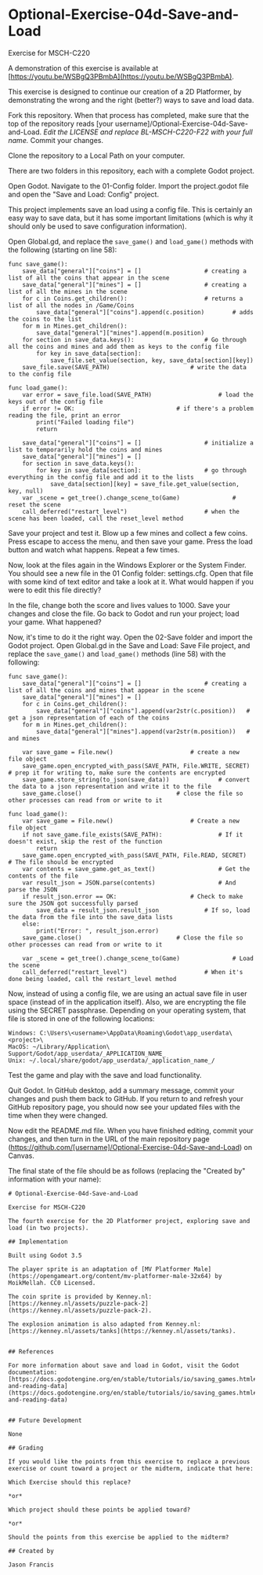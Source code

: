 # Optional-Exercise-04d-Save-and-Load

Exercise for MSCH-C220

A demonstration of this exercise is available at [https://youtu.be/WSBgQ3PBmbA](https://youtu.be/WSBgQ3PBmbA).

This exercise is designed to continue our creation of a 2D Platformer, by demonstrating the wrong and the right (better?) ways to save and load data.

Fork this repository. When that process has completed, make sure that the top of the repository reads [your username]/Optional-Exercise-04d-Save-and-Load. *Edit the LICENSE and replace BL-MSCH-C220-F22 with your full name.* Commit your changes.

Clone the repository to a Local Path on your computer.

There are two folders in this repository, each with a complete Godot project.

Open Godot. Navigate to the 01-Config folder. Import the project.godot file and open the "Save and Load: Config" project.

This project implements save an load using a config file. This is certainly an easy way to save data, but it has some important limitations (which is why it should only be used to save configuration information).

Open Global.gd, and replace the `save_game()` and `load_game()` methods with the following (starting on line 58):
```
func save_game():
	save_data["general"]["coins"] = []					# creating a list of all the coins that appear in the scene
	save_data["general"]["mines"] = []					# creating a list of all the mines in the scene
	for c in Coins.get_children():						# returns a list of all the nodes in /Game/Coins
		save_data["general"]["coins"].append(c.position)		# adds the coins to the list
	for m in Mines.get_children():
		save_data["general"]["mines"].append(m.position)
	for section in save_data.keys():					# Go through all the coins and mines and add them as keys to the config file
		for key in save_data[section]:
			save_file.set_value(section, key, save_data[section][key])
	save_file.save(SAVE_PATH)						# write the data to the config file

func load_game():
	var error = save_file.load(SAVE_PATH)					# load the keys out of the config file
	if error != OK:								# if there's a problem reading the file, print an error
		print("Failed loading file")
		return
	
	save_data["general"]["coins"] = []					# initialize a list to temporarily hold the coins and mines
	save_data["general"]["mines"] = []
	for section in save_data.keys():
		for key in save_data[section]:					# go through everything in the config file and add it to the lists
			save_data[section][key] = save_file.get_value(section, key, null)
	var _scene = get_tree().change_scene_to(Game)				# reset the scene
	call_deferred("restart_level")						# when the scene has been loaded, call the reset_level method
```

Save your project and test it. Blow up a few mines and collect a few coins. Press escape to access the menu, and then save your game. Press the load button and watch what happens. Repeat a few times.

Now, look at the files again in the Windows Explorer or the System Finder. You should see a new file in the 01 Config folder: settings.cfg. Open that file with some kind of text editor and take a look at it. What would happen if you were to edit this file directly?

In the file, change both the score and lives values to 1000. Save your changes and close the file. Go back to Godot and run your project; load your game. What happened?

Now, it's time to do it the right way. Open the 02-Save folder and import the Godot project. Open Global.gd in the Save and Load: Save File project, and replace the `save_game()` and `load_game()` methods (line 58) with the following:
```
func save_game():
	save_data["general"]["coins"] = []					# creating a list of all the coins and mines that appear in the scene
	save_data["general"]["mines"] = []
	for c in Coins.get_children():
		save_data["general"]["coins"].append(var2str(c.position))	# get a json representation of each of the coins
	for m in Mines.get_children():
		save_data["general"]["mines"].append(var2str(m.position))	# and mines

	var save_game = File.new()						# create a new file object
	save_game.open_encrypted_with_pass(SAVE_PATH, File.WRITE, SECRET)	# prep it for writing to, make sure the contents are encrypted
	save_game.store_string(to_json(save_data))				# convert the data to a json representation and write it to the file
	save_game.close()							# close the file so other processes can read from or write to it
	
func load_game():
	var save_game = File.new()						# Create a new file object
	if not save_game.file_exists(SAVE_PATH):				# If it doesn't exist, skip the rest of the function
		return
	save_game.open_encrypted_with_pass(SAVE_PATH, File.READ, SECRET)	# The file should be encrypted
	var contents = save_game.get_as_text()					# Get the contents of the file
	var result_json = JSON.parse(contents)					# And parse the JSON
	if result_json.error == OK:						# Check to make sure the JSON got successfully parsed
		save_data = result_json.result_json				# If so, load the data from the file into the save_data lists
	else:
		print("Error: ", result_json.error)
	save_game.close()							# Close the file so other processes can read from or write to it
	
	var _scene = get_tree().change_scene_to(Game)				# Load the scene
	call_deferred("restart_level")						# When it's done being loaded, call the restart_level method
```

Now, instead of using a config file, we are using an actual save file in user space (instead of in the application itself). Also, we are encrypting the file using the SECRET passphrase. Depending on your operating system, that file is stored in one of the following locations:
```
Windows: C:\Users\<username>\AppData\Roaming\Godot\app_userdata\<project>\
MacOS: ~/Library/Application\ Support/Godot/app_userdata/_APPLICATION_NAME_
Unix: ~/.local/share/godot/app_userdata/_application_name_/
```

Test the game and play with the save and load functionality.

Quit Godot. In GitHub desktop, add a summary message, commit your changes and push them back to GitHub. If you return to and refresh your GitHub repository page, you should now see your updated files with the time when they were changed.

Now edit the README.md file. When you have finished editing, commit your changes, and then turn in the URL of the main repository page (https://github.com/[username]/Optional-Exercise-04d-Save-and-Load) on Canvas.

The final state of the file should be as follows (replacing the "Created by" information with your name):
```
# Optional-Exercise-04d-Save-and-Load

Exercise for MSCH-C220

The fourth exercise for the 2D Platformer project, exploring save and load (in two projects).

## Implementation

Built using Godot 3.5

The player sprite is an adaptation of [MV Platformer Male](https://opengameart.org/content/mv-platformer-male-32x64) by MoikMellah. CC0 Licensed.

The coin sprite is provided by Kenney.nl: [https://kenney.nl/assets/puzzle-pack-2](https://kenney.nl/assets/puzzle-pack-2).

The explosion animation is also adapted from Kenney.nl: [https://kenney.nl/assets/tanks](https://kenney.nl/assets/tanks).


## References

For more information about save and load in Godot, visit the Godot documentation: [https://docs.godotengine.org/en/stable/tutorials/io/saving_games.html#saving-and-reading-data](https://docs.godotengine.org/en/stable/tutorials/io/saving_games.html#saving-and-reading-data)


## Future Development

None

## Grading

If you would like the points from this exercise to replace a previous exercise or count toward a project or the midterm, indicate that here:

Which Exercise should this replace?

*or* 

Which project should these points be applied toward?

*or*

Should the points from this exercise be applied to the midterm?

## Created by 

Jason Francis
```
